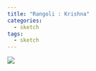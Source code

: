 ```yaml
---
title: "Rangoli : Krishna"
categories:
  - sketch
tags:
  - sketch
---
```


<img src="{{site.baseurl}}/assets/art/rangoli/krishna.png">
